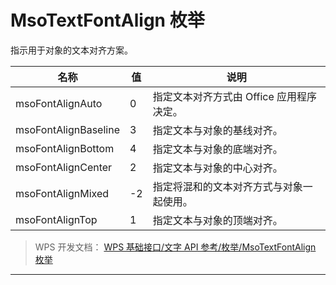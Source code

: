 # MsoTextFontAlign 枚举

指示用于对象的文本对齐方案。

| 名称                 | 值  | 说明                                     |
|----------------------|-----|------------------------------------------|
| msoFontAlignAuto     | 0   | 指定文本对齐方式由 Office 应用程序决定。 |
| msoFontAlignBaseline | 3   | 指定文本与对象的基线对齐。               |
| msoFontAlignBottom   | 4   | 指定文本与对象的底端对齐。               |
| msoFontAlignCenter   | 2   | 指定文本与对象的中心对齐。               |
| msoFontAlignMixed    | -2  | 指定将混和的文本对齐方式与对象一起使用。 |
| msoFontAlignTop      | 1   | 指定文本与对象的顶端对齐。               |

> WPS 开发文档： [WPS 基础接口/文字 API 参考/枚举/MsoTextFontAlign 枚举](https://qn.cache.wpscdn.cn/encs/doc/office_v19/topics/WPS%20%E5%9F%BA%E7%A1%80%E6%8E%A5%E5%8F%A3/%E6%96%87%E5%AD%97%20API%20%E5%8F%82%E8%80%83/%E6%9E%9A%E4%B8%BE/MsoTextFontAlign%20%E6%9E%9A%E4%B8%BE.html)

------------------------------------------------------------------------
